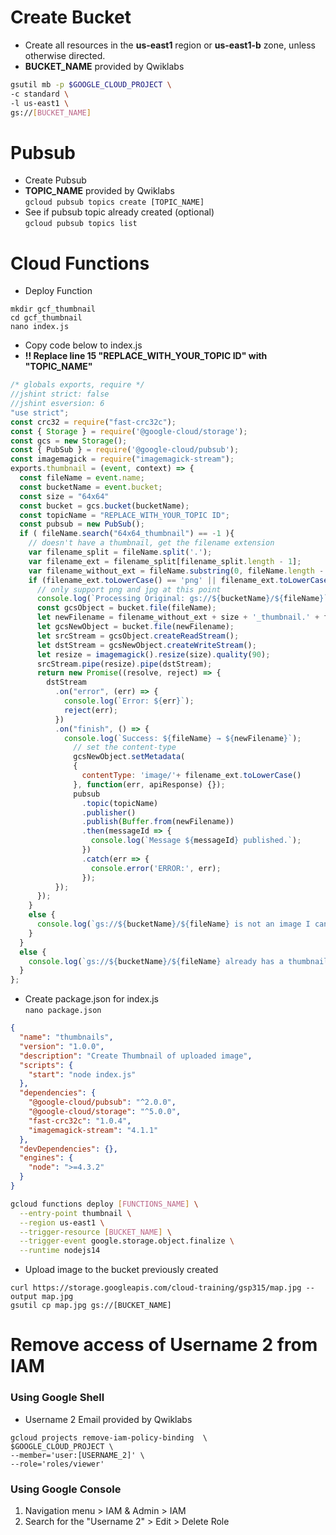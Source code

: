 # Create Bucket
- Create all resources in the **us-east1** region or **us-east1-b** zone, unless otherwise directed.
- **BUCKET_NAME** provided by Qwiklabs

```bash 
gsutil mb -p $GOOGLE_CLOUD_PROJECT \
-c standard \
-l us-east1 \
gs://[BUCKET_NAME]
```

# Pubsub
- Create Pubsub
- **TOPIC_NAME** provided by Qwiklabs\
`gcloud pubsub topics create [TOPIC_NAME]`
- See if pubsub topic already created (optional)\
`gcloud pubsub topics list`

# Cloud Functions
- Deploy Function
```
mkdir gcf_thumbnail
cd gcf_thumbnail
nano index.js
```
- Copy code below to index.js
- **!! Replace line 15 "REPLACE_WITH_YOUR_TOPIC ID" with "TOPIC_NAME"**

```js
/* globals exports, require */
//jshint strict: false
//jshint esversion: 6
"use strict";
const crc32 = require("fast-crc32c");
const { Storage } = require('@google-cloud/storage');
const gcs = new Storage();
const { PubSub } = require('@google-cloud/pubsub');
const imagemagick = require("imagemagick-stream");
exports.thumbnail = (event, context) => {
  const fileName = event.name;
  const bucketName = event.bucket;
  const size = "64x64"
  const bucket = gcs.bucket(bucketName);
  const topicName = "REPLACE_WITH_YOUR_TOPIC ID";
  const pubsub = new PubSub();
  if ( fileName.search("64x64_thumbnail") == -1 ){
    // doesn't have a thumbnail, get the filename extension
    var filename_split = fileName.split('.');
    var filename_ext = filename_split[filename_split.length - 1];
    var filename_without_ext = fileName.substring(0, fileName.length - filename_ext.length );
    if (filename_ext.toLowerCase() == 'png' || filename_ext.toLowerCase() == 'jpg'){
      // only support png and jpg at this point
      console.log(`Processing Original: gs://${bucketName}/${fileName}`);
      const gcsObject = bucket.file(fileName);
      let newFilename = filename_without_ext + size + '_thumbnail.' + filename_ext;
      let gcsNewObject = bucket.file(newFilename);
      let srcStream = gcsObject.createReadStream();
      let dstStream = gcsNewObject.createWriteStream();
      let resize = imagemagick().resize(size).quality(90);
      srcStream.pipe(resize).pipe(dstStream);
      return new Promise((resolve, reject) => {
        dstStream
          .on("error", (err) => {
            console.log(`Error: ${err}`);
            reject(err);
          })
          .on("finish", () => {
            console.log(`Success: ${fileName} → ${newFilename}`);
              // set the content-type
              gcsNewObject.setMetadata(
              {
                contentType: 'image/'+ filename_ext.toLowerCase()
              }, function(err, apiResponse) {});
              pubsub
                .topic(topicName)
                .publisher()
                .publish(Buffer.from(newFilename))
                .then(messageId => {
                  console.log(`Message ${messageId} published.`);
                })
                .catch(err => {
                  console.error('ERROR:', err);
                });
          });
      });
    }
    else {
      console.log(`gs://${bucketName}/${fileName} is not an image I can handle`);
    }
  }
  else {
    console.log(`gs://${bucketName}/${fileName} already has a thumbnail`);
  }
};
```
- Create package.json for index.js\
`nano package.json`

```json
{
  "name": "thumbnails",
  "version": "1.0.0",
  "description": "Create Thumbnail of uploaded image",
  "scripts": {
    "start": "node index.js"
  },
  "dependencies": {
    "@google-cloud/pubsub": "^2.0.0",
    "@google-cloud/storage": "^5.0.0",
    "fast-crc32c": "1.0.4",
    "imagemagick-stream": "4.1.1"
  },
  "devDependencies": {},
  "engines": {
    "node": ">=4.3.2"
  }
}
```
```bash
gcloud functions deploy [FUNCTIONS_NAME] \
  --entry-point thumbnail \
  --region us-east1 \
  --trigger-resource [BUCKET_NAME] \
  --trigger-event google.storage.object.finalize \
  --runtime nodejs14 
```
  

- Upload image to the bucket previously created 

```
curl https://storage.googleapis.com/cloud-training/gsp315/map.jpg --output map.jpg
gsutil cp map.jpg gs://[BUCKET_NAME]
```

# Remove access of Username 2 from IAM
### Using Google Shell
- Username 2 Email provided by Qwiklabs
```
gcloud projects remove-iam-policy-binding  \
$GOOGLE_CLOUD_PROJECT \
--member='user:[USERNAME_2]' \
--role='roles/viewer'
```
### Using Google Console
1. Navigation menu > IAM & Admin > IAM
2. Search for the "Username 2" > Edit > Delete Role

